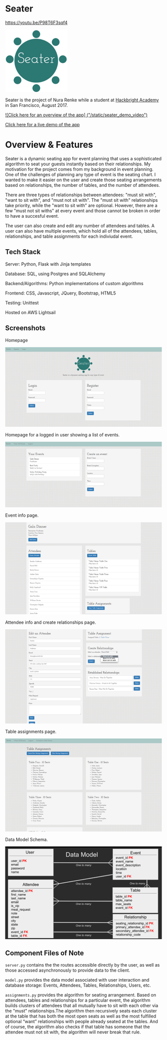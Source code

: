 # Seater

https://youtu.be/P98T6F3sqf4

<img src="/static/seater_logo.png" width="200" height="200"/>

Seater is the project of Nura Renke while a student at [Hackbright Academy](https://hackbrightacademy.com/) in San Francisco, August 2017.

[![Click here for an overview of the app] ("/static/seater_demo_video")](https://youtu.be/P98T6F3sqf4)

[Click here for a live demo of the app](http://nurarenke.com/)

# Overview & Features

Seater is a dynamic seating app for event planning that uses a sophisticated algorithm to seat your guests instantly based on their relationships. My motivation for the project comes from my background in event planning. One of the challenges of planning any type of event is the seating chart. I wanted to make it easier on the user and create those seating arrangements based on relationships, the number of tables, and the number of attendees.

There are three types of relationships between attendees: "must sit with", "want to sit with", and "must not sit with". The "must sit with" relationships take priority, while the "want to sit with" are optional. However, there are a few "must not sit withs" at every event and those cannot be broken in order to have a succesful event. 

The user can also create and edit any number of attendees and tables. A user can also have multiple events, which hold all of the attendees, tables, relationships, and table assignments for each indiviudal event.

## Tech Stack

Server: Python, Flask with Jinja templates

Database: SQL, using Postgres and SQLAlchemy

Backend/Algorithms: Python implementations of custom algorithms

Frontend: CSS, Javascript, JQuery, Bootstrap, HTML5

Testing: Unittest

Hosted on AWS Lightsail

## Screenshots

Homepage

<img src="/static/log_in_screen.png"/>

Homepage for a logged in user showing a list of events.

<img src="/static/events_page.png"/>

Event info page.

<img src="/static/event_info_page.png"/>

Attendee info and create relationships page.

<img src="/static/attendee_page.png"/>

Table assignments page.

<img src="/static/tables.png"/>

Data Model Schema.

<img src="/static/data_model.png"/>

## Component Files of Note

`server.py` contains the the routes accessible directly by the user, as well as those accessed asynchronously to provide data to the client.

`model.py` provides the data model associated with user interaction and database storage: Events, Attendees, Tables, Relationships, Users, etc.

`assignments.py` provides the algorithm for seating arrangement. Based on attendees, tables and relationships for a particular event, the algorithm builds clusters of attendees that all mutually have to sit with each other via the "must" relationships.The algorithm then recursively seats each cluster at the table that has both the most open seats as well as the most fulfilled optional “want” relationships with people already seated at the tables. And of course, the algorithm also checks if that table has someone that the attendee must not sit with, the algorithm will never break that rule.
